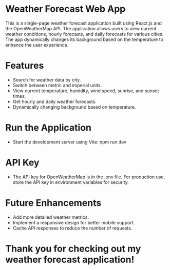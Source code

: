 # Weather Forecast Web App

This is a single-page weather forecast application built using React.js and the OpenWeatherMap API. The application allows users to view current weather conditions, hourly forecasts, and daily forecasts for various cities. The app dynamically changes its background based on the temperature to enhance the user experience.

# Features

- Search for weather data by city.
- Switch between metric and imperial units.
- View current temperature, humidity, wind speed, sunrise, and sunset times.
- Get hourly and daily weather forecasts.
- Dynamically changing background based on temperature.

# Run the Application

- Start the development server using Vite: npm run dev

# API Key

- The API key for OpenWeatherMap is in the .env file. For production use, store the API key in environment variables for security.

# Future Enhancements

- Add more detailed weather metrics.
- Implement a responsive design for better mobile support.
- Cache API responses to reduce the number of requests.

# Thank you for checking out my weather forecast application!
